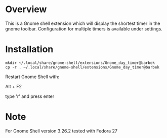 # Overview
This is a Gnome shell extension which will display the shortest timer in the gnome toolbar.
Configuration for multiple timers is available under settings.

# Installation
```
mkdir ~/.local/share/gnome-shell/extensions/Gnome_day_timer@barbek
cp -r . ~/.local/share/gnome-shell/extensions/Gnome_day_timer@barbek
```
Restart Gnome Shell with:

Alt + F2

type 'r' and press enter

# Note
For Gnome Shell version 3.26.2
tested with Fedora 27
